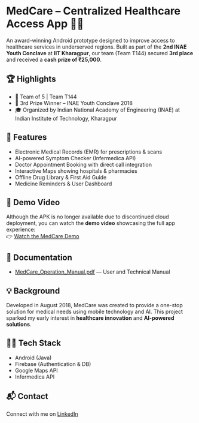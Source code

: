 # MedCare – Centralized Healthcare Access App 💊📱

An award-winning Android prototype designed to improve access to healthcare services in underserved regions. Built as part of the **2nd INAE Youth Conclave** at **IIT Kharagpur**, our team (Team T144) secured **3rd place** and received a **cash prize of ₹25,000**.

## 🏆 Highlights
- 👥 Team of 5 | Team T144
- 🥉 3rd Prize Winner – INAE Youth Conclave 2018
- 🎓 Organized by Indian National Academy of Engineering (INAE) at Indian Institute of Technology, Kharagpur

## 🚀 Features
- Electronic Medical Records (EMR) for prescriptions & scans
- AI-powered Symptom Checker (Infermedica API)
- Doctor Appointment Booking with direct call integration
- Interactive Maps showing hospitals & pharmacies
- Offline Drug Library & First Aid Guide
- Medicine Reminders & User Dashboard

## 🎥 Demo Video
Although the APK is no longer available due to discontinued cloud deployment, you can watch the **demo video** showcasing the full app experience:  
👉 [Watch the MedCare Demo](https://drive.google.com/file/d/1FOeshRXG-9CrruiAGCXvnYDBWx04A0bE/view?usp=sharing)

## 📄 Documentation
- [MedCare_Operation_Manual.pdf](https://github.com/prernajoshipj/MedCare/blob/main/MedCare%20Operation%20Manual.pdf) — User and Technical Manual

## 💡 Background
Developed in August 2018, MedCare was created to provide a one-stop solution for medical needs using mobile technology and AI. This project sparked my early interest in **healthcare innovation** and **AI-powered solutions**.

## 👩‍💻 Tech Stack
- Android (Java)
- Firebase (Authentication & DB)
- Google Maps API
- Infermedica API

## 📬 Contact
Connect with me on [LinkedIn](https://www.linkedin.com/in/joshi-prerna/)  

